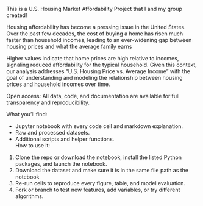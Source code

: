 This is a U.S. Housing Market Affordability Project that I and my group created! 

Housing affordability has become a pressing issue in the United States. Over the past few decades, the cost of buying a home has risen much faster than household incomes, leading to an ever-widening gap between housing prices and what the average family earns

Higher values indicate that home prices are high relative to incomes, signaling reduced affordability for the typical household. Given this context, our analysis addresses “U.S. Housing Price vs. Average Income” with the goal of understanding and modeling the relationship between housing prices and household incomes over time.

Open access: All data, code, and documentation are available for full transparency and reproducibility.  

What you’ll find:
  * Jupyter notebook with every code cell and markdown explanation.  
  * Raw and processed datasets.  
  * Additional scripts and helper functions.  
How to use it:  
  1. Clone the repo or download the notebook, install the listed Python packages, and launch the notebook.  
  2. Download the dataset and make sure it is in the same file path as the notebook
  3. Re-run cells to reproduce every figure, table, and model evaluation.  
  4. Fork or branch to test new features, add variables, or try different algorithms.  
